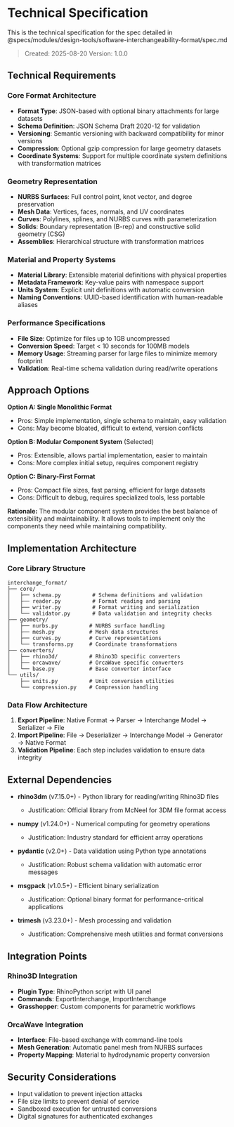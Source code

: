 # Technical Specification

This is the technical specification for the spec detailed in @specs/modules/design-tools/software-interchangeability-format/spec.md

> Created: 2025-08-20
> Version: 1.0.0

## Technical Requirements

### Core Format Architecture

- **Format Type**: JSON-based with optional binary attachments for large datasets
- **Schema Definition**: JSON Schema Draft 2020-12 for validation
- **Versioning**: Semantic versioning with backward compatibility for minor versions
- **Compression**: Optional gzip compression for large geometry datasets
- **Coordinate Systems**: Support for multiple coordinate system definitions with transformation matrices

### Geometry Representation

- **NURBS Surfaces**: Full control point, knot vector, and degree preservation
- **Mesh Data**: Vertices, faces, normals, and UV coordinates
- **Curves**: Polylines, splines, and NURBS curves with parameterization
- **Solids**: Boundary representation (B-rep) and constructive solid geometry (CSG)
- **Assemblies**: Hierarchical structure with transformation matrices

### Material and Property Systems

- **Material Library**: Extensible material definitions with physical properties
- **Metadata Framework**: Key-value pairs with namespace support
- **Units System**: Explicit unit definitions with automatic conversion
- **Naming Conventions**: UUID-based identification with human-readable aliases

### Performance Specifications

- **File Size**: Optimize for files up to 1GB uncompressed
- **Conversion Speed**: Target < 10 seconds for 100MB models
- **Memory Usage**: Streaming parser for large files to minimize memory footprint
- **Validation**: Real-time schema validation during read/write operations

## Approach Options

**Option A: Single Monolithic Format**
- Pros: Simple implementation, single schema to maintain, easy validation
- Cons: May become bloated, difficult to extend, version conflicts

**Option B: Modular Component System** (Selected)
- Pros: Extensible, allows partial implementation, easier to maintain
- Cons: More complex initial setup, requires component registry

**Option C: Binary-First Format**
- Pros: Compact file sizes, fast parsing, efficient for large datasets
- Cons: Difficult to debug, requires specialized tools, less portable

**Rationale:** The modular component system provides the best balance of extensibility and maintainability. It allows tools to implement only the components they need while maintaining compatibility.

## Implementation Architecture

### Core Library Structure
```
interchange_format/
├── core/
│   ├── schema.py          # Schema definitions and validation
│   ├── reader.py          # Format reading and parsing
│   ├── writer.py          # Format writing and serialization
│   └── validator.py       # Data validation and integrity checks
├── geometry/
│   ├── nurbs.py          # NURBS surface handling
│   ├── mesh.py           # Mesh data structures
│   ├── curves.py         # Curve representations
│   └── transforms.py     # Coordinate transformations
├── converters/
│   ├── rhino3d/          # Rhino3D specific converters
│   ├── orcawave/         # OrcaWave specific converters
│   └── base.py           # Base converter interface
└── utils/
    ├── units.py          # Unit conversion utilities
    └── compression.py    # Compression handling
```

### Data Flow Architecture
1. **Export Pipeline**: Native Format → Parser → Interchange Model → Serializer → File
2. **Import Pipeline**: File → Deserializer → Interchange Model → Generator → Native Format
3. **Validation Pipeline**: Each step includes validation to ensure data integrity

## External Dependencies

- **rhino3dm** (v7.15.0+) - Python library for reading/writing Rhino3D files
  - Justification: Official library from McNeel for 3DM file format access
  
- **numpy** (v1.24.0+) - Numerical computing for geometry operations
  - Justification: Industry standard for efficient array operations
  
- **pydantic** (v2.0+) - Data validation using Python type annotations
  - Justification: Robust schema validation with automatic error messages
  
- **msgpack** (v1.0.5+) - Efficient binary serialization
  - Justification: Optional binary format for performance-critical applications

- **trimesh** (v3.23.0+) - Mesh processing and validation
  - Justification: Comprehensive mesh utilities and format conversions

## Integration Points

### Rhino3D Integration
- **Plugin Type**: RhinoPython script with UI panel
- **Commands**: ExportInterchange, ImportInterchange
- **Grasshopper**: Custom components for parametric workflows

### OrcaWave Integration
- **Interface**: File-based exchange with command-line tools
- **Mesh Generation**: Automatic panel mesh from NURBS surfaces
- **Property Mapping**: Material to hydrodynamic property conversion

## Security Considerations

- Input validation to prevent injection attacks
- File size limits to prevent denial of service
- Sandboxed execution for untrusted conversions
- Digital signatures for authenticated exchanges